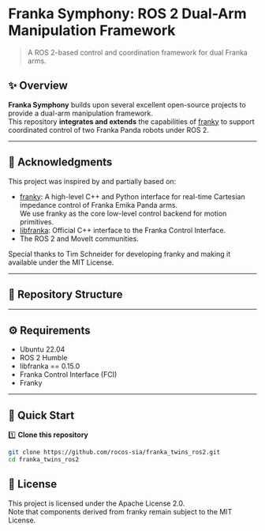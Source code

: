 # Franka Symphony: ROS 2 Dual-Arm Manipulation Framework

> A ROS 2-based control and coordination framework for dual Franka  arms.


## ✨ Overview

**Franka Symphony** builds upon several excellent open-source projects to provide a dual-arm manipulation framework.  
This repository **integrates and extends** the capabilities of [franky](https://github.com/TimSchneider42/franky) to support coordinated control of two Franka Panda robots under ROS 2.

---

## 🤝 Acknowledgments

This project was inspired by and partially based on:

- [franky](https://github.com/TimSchneider42/franky): A high-level C++ and Python interface for real-time Cartesian impedance control of Franka Emika Panda arms.  
  We use franky as the core low-level control backend for motion primitives.
- [libfranka](https://github.com/frankaemika/libfranka): Official C++ interface to the Franka Control Interface.
- The ROS 2 and MoveIt communities.

Special thanks to Tim Schneider for developing franky and making it available under the MIT License.

---

## 📂 Repository Structure


---

## ⚙️ Requirements

- Ubuntu 22.04
- ROS 2 Humble 
- libfranka == 0.15.0
- Franka Control Interface (FCI)
- Franky

---

## 🚀 Quick Start

1️⃣ **Clone this repository**
```bash
git clone https://github.com/rocos-sia/franka_twins_ros2.git
cd franka_twins_ros2
```

## 📄 License

This project is licensed under the Apache License 2.0.  
Note that components derived from franky remain subject to the MIT License.